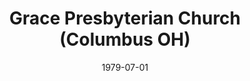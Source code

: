 ---
date: &id001 1979-07-01
end_date: null
location:
  address: 5099 Postlewaite Road
  city: Columbus
  state: OH
minister:
- end: 1985-01-01
  name: Robert Y . Eckardt
  start: 1980-01-01
  type: Pastor
- end: 2000-01-01
  name: Larry Wilson
  start: 1985-01-01
  type: Pastor
- end: null
  name: William Kessler
  start: 2002-01-01
  type: Pastor
- end: 2002-01-01
  name: Joseph Keller
  start: 1994-01-01
  type: Associate Pastor
- end: 2002-01-01
  name: Stephen Igo
  start: 1998-01-01
  type: Associate Pastor
- end: 2011-01-01
  name: Leo Frailey
  start: 2005-01-01
  type: Associate Pastor
- end: 2013-01-01
  name: Kyle Brown
  start: 2006-01-01
  type: Associate Pastor
- end: null
  name: Jason C. Kirklin
  start: 2012-01-01
  type: Associate Pastor
- end: 1997-01-01
  name: Lawrence Oldaker
  start: 1995-01-01
  type: Evangelist
- end: 2015-01-01
  name: David Robbins
  start: 2010-01-01
  type: Evangelist
ministers:
- Robert Y . Eckardt
- Larry Wilson
- William Kessler
- Joseph Keller
- Stephen Igo
- Leo Frailey
- Kyle Brown
- Jason C. Kirklin
- Lawrence Oldaker
- David Robbins
name: Grace Presbyterian Church
names:
- end: null
  name: Grace Presbyterian Church
  start: 1979-07-01
origination_date: *id001
raw_data: "OH Columbus\nGrace Presbyterian Church, Orthodox Presbyterian Church  (July\
  \ 1, 1979\u2013 )\n5099 Postlewaite Road\nPastors: Robert Y . Eckardt, 1980\u2013\
  85\nLarry Wilson, 1985\u20132000\nWilliam Kessler, 2002\u2013\nAssoc. Pastors: Joseph\
  \ Keller, 1994\u20132002\nStephen Igo, 1998\u20132002\nLeo Frailey, 2005\u201311\n\
  Kyle Brown, 2006\u201313\nJason C. Kirklin, 2012\u2013\nEvangelists: Lawrence Oldaker,\
  \ 1995\u201397\nDavid Robbins, 2010\u201315"
states:
- OH
status:
  active: true
  end_date: null
  reason: null
  received_from: null
  withdrawal_to: null
title: Grace Presbyterian Church (Columbus OH)
year_established:
- 1979

---